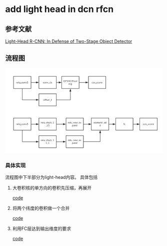 # add light head in dcn rfcn

## 参考文献
[Light-Head R-CNN: In Defense of Two-Stage Object Detector](https://export.arxiv.org/pdf/1711.07264)

## 流程图
![](add_light_head.png)

### 具体实现
流程图中下半部分为light-head内容。
具体包括

1. 大卷积核的单方向的卷积先压缩，再展开

      [code](https://github.com/zxt881108/Andrew-toolbox/tree/master/mxnet/img-det/rfcn-dcn/train/light_head_and_global_context/rfcn/symbols/resnet_v1_101_rfcn_dcn.py#L794-L799) 
	 
2. 将两个纬度的卷积做一个合并
	
	[code](https://github.com/zxt881108/Andrew-toolbox/tree/master/mxnet/img-det/rfcn-dcn/train/light_head_and_global_context/rfcn/symbols/resnet_v1_101_rfcn_dcn.py#L806-L808) 
	
4. 利用FC层达到输出维度的要求
	
	[code](https://github.com/zxt881108/Andrew-toolbox/tree/master/mxnet/img-det/rfcn-dcn/train/light_head_and_global_context/rfcn/symbols/resnet_v1_101_rfcn_dcn.py#L809-L812)

 



